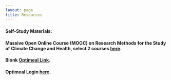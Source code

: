 ```yaml
---
layout: page
title: Resources 
--- 
```



#### Self-Study Materials:

#### Massive Open Online Course (MOOC) on Research Methods for the Study of Climate Change and Health, select 2 courses [here](https://high-edu.courses/courses/course-v1:HIGH+CCH-RM+2023_T1/course/).

#### Blonk [Optimeal Link](https://portal.blonksustainability.nl/optimeal/).
#### Optimeal Login [here](https://portal.blonksustainability.nl/login/).

